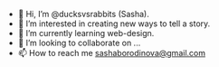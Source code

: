 - 👋 Hi, I’m @ducksvsrabbits (Sasha).
- 👀 I’m interested in creating new ways to tell a story.
- 🌱 I’m currently learning web-design. 
- 💞️ I’m looking to collaborate on ...
- 📫 How to reach me sashaborodinova@gmail.com

<!---
ducksvsrabbits/ducksvsrabbits is a ✨ special ✨ repository because its `README.md` (this file) appears on your GitHub profile.
You can click the Preview link to take a look at your changes.
--->
